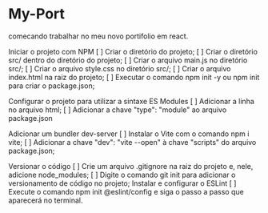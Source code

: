 # My-Port
comecando trabalhar no meu novo portifolio em react.

Iniciar o projeto com NPM
[ ] Criar o diretório do projeto;
[ ] Criar o diretório src/ dentro do diretório do projeto;
[ ] Criar o arquivo main.js no diretório src/;
[ ] Criar o arquivo style.css no diretório src/;
[ ] Criar o arquivo index.html na raiz do projeto;
[ ] Executar o comando npm init -y ou npm init para criar o package.json;

Configurar o projeto para utilizar a sintaxe ES Modules
[ ] Adicionar a linha <script type="module" src="./src/main.js"></script> no arquivo html;
[ ] Adicionar a chave "type": "module" ao arquivo package.json

Adicionar um bundler dev-server
[ ] Instalar o Vite com o comando npm i vite;
[ ] Adicionar a chave "dev": "vite --open" à chave "scripts" do arquivo package.json;

Versionar o código
[ ] Crie um arquivo .gitignore na raiz do projeto e, nele, adicione node_modules;
[ ] Digite o comando git init para adicionar o versionamento de código no projeto;
Instalar e configurar o ESLint
[ ] Execute o comando npm init @eslint/config e siga o passo a passo que aparecerá no terminal.